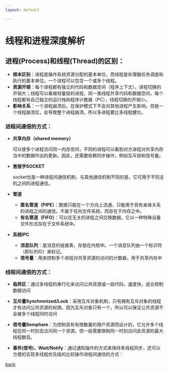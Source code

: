 ```yaml
---
layout: default

---
```


# 线程和进程深度解析

## 进程(Process)和线程(Thread)的区别：

- **根本区别**：进程是操作系统资源分配的基本单位，而线程是处理器任务调度和执行的基本单位。一个进程可以包含一个或多个线程。
- **资源开销**：每个进程都有独立的代码和数据空间（程序上下文），进程切换的开销大；线程可以看做轻量级的进程，同一类线程共享代码和数据空间，每个线程都有自己独立的运行栈和程序计数器（PC），线程切换的开销小。
- **影响关系**：一个进程崩溃后，在保护模式下不会对其他进程产生影响。但是一个线程崩溃后，会导致整个进程崩溃。所以多进程要比多线程健壮。

### 进程间通信的方式：

- **共享内存（shared memory）**

  可以使多个进程访问同一内存空间，不同的进程可以看到对方进程对共享内存当中的数据作出的更新。因此，还需要依赖同步操作，例如互斥锁和信号量。

- **套接字SOCKET**

  socket也是一种进程间通信机制，与其他通信机制不同的是，它可用于不同主机之间的进程通信。

- **管道**

  - **匿名管道（PIPE）**：数据只能在一个方向上流通，只能用于具有亲缘关系的进程之间的通信。不属于任何文件系统，而存在于内存之中。
  - **有名管道（FIFO）**：可以在无关的进程之间交换数据。它以一种特殊设备文件形式存在于文件系统中。

- **系统IPC**
  - **消息队列**：是消息的链接表，存放在内核中。一个消息队列由一个标识符（即队列ID）来标记。 
  - **信号量**：用来控制多个进程对共享资源的访问的计数器，用于共享内存中

### 线程间通信的方式：

- **临界区**：通过多线程的串行化来访问公共资源或一段代码，速度快，适合控制数据访问

- **互斥量Synchronized/Lock**：采用互斥对象机制，只有拥有互斥对象的线程才有访问公共资源的权限。因为互斥对象只有一个，所以可以保证公共资源不会被多个线程同时访问 
- **信号量Semphare**：为控制具有有限数量的用户资源而设计的，它允许多个线程在同一时刻去访问同一个资源，但一般需要限制同一时刻访问此资源的最大线程数目。
- **事件(信号)，Wait/Notify**：通过通知操作的方式来保持多线程同步，还可以方便的实现多线程优先级的比较操作进程间通信的方式：

[back](../)

